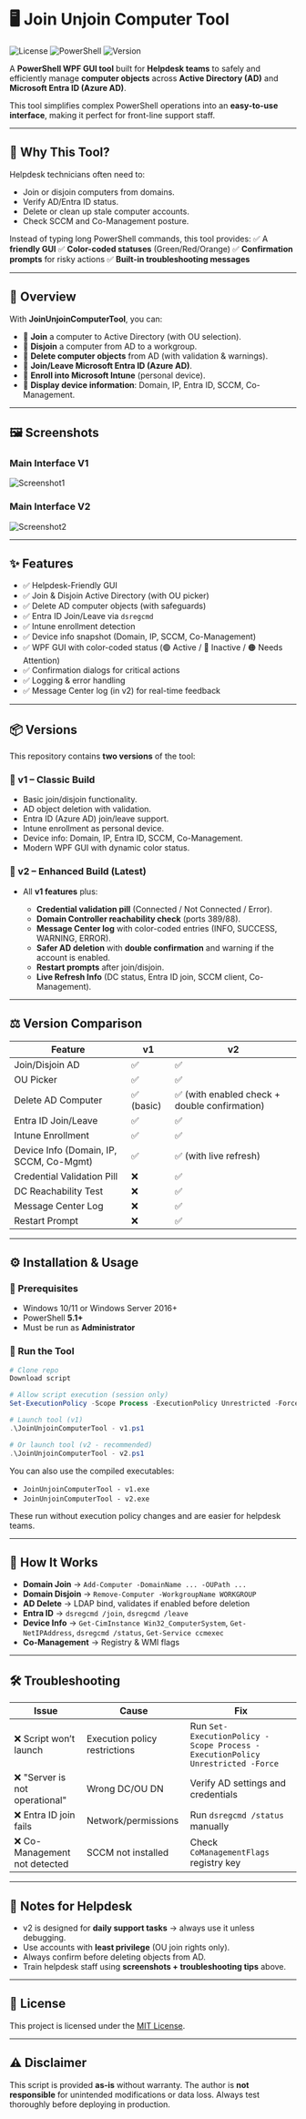 

# 🖥️ Join Unjoin Computer Tool

![License](https://img.shields.io/badge/license-MIT-blue.svg)
![PowerShell](https://img.shields.io/badge/powershell-5.1%2B-blue.svg)
![Version](https://img.shields.io/badge/latest-v2.5-green.svg)

A **PowerShell WPF GUI tool** built for **Helpdesk teams** to safely and efficiently manage **computer objects** across **Active Directory (AD)** and **Microsoft Entra ID (Azure AD)**.

This tool simplifies complex PowerShell operations into an **easy-to-use interface**, making it perfect for front-line support staff.

---

## 🎯 Why This Tool?

Helpdesk technicians often need to:

* Join or disjoin computers from domains.
* Verify AD/Entra ID status.
* Delete or clean up stale computer accounts.
* Check SCCM and Co-Management posture.

Instead of typing long PowerShell commands, this tool provides:
✅ A **friendly GUI**
✅ **Color-coded statuses** (Green/Red/Orange)
✅ **Confirmation prompts** for risky actions
✅ **Built-in troubleshooting messages**

---

## 🚀 Overview

With **JoinUnjoinComputerTool**, you can:

* 🔹 **Join** a computer to Active Directory (with OU selection).
* 🔹 **Disjoin** a computer from AD to a workgroup.
* 🔹 **Delete computer objects** from AD (with validation & warnings).
* 🔹 **Join/Leave Microsoft Entra ID (Azure AD)**.
* 🔹 **Enroll into Microsoft Intune** (personal device).
* 🔹 **Display device information**: Domain, IP, Entra ID, SCCM, Co-Management.

---

## 🖼️ Screenshots

### Main Interface V1

![Screenshot1](./Screenshot1.png)

### Main Interface V2

![Screenshot2](./Screenshot2.png)

---

## ✨ Features

* ✅ Helpdesk-Friendly GUI
* ✅ Join & Disjoin Active Directory (with OU picker)
* ✅ Delete AD computer objects (with safeguards)
* ✅ Entra ID Join/Leave via `dsregcmd`
* ✅ Intune enrollment detection
* ✅ Device info snapshot (Domain, IP, SCCM, Co-Management)
* ✅ WPF GUI with color-coded status (🟢 Active / 🔴 Inactive / 🟠 Needs Attention)
* ✅ Confirmation dialogs for critical actions
* ✅ Logging & error handling
* ✅ Message Center log (in v2) for real-time feedback

---

## 📦 Versions

This repository contains **two versions** of the tool:

### 🔹 v1 – Classic Build

* Basic join/disjoin functionality.
* AD object deletion with validation.
* Entra ID (Azure AD) join/leave support.
* Intune enrollment as personal device.
* Device info: Domain, IP, Entra ID, SCCM, Co-Management.
* Modern WPF GUI with dynamic color status.

### 🔹 v2 – Enhanced Build (Latest)

* All **v1 features** plus:

  * **Credential validation pill** (Connected / Not Connected / Error).
  * **Domain Controller reachability check** (ports 389/88).
  * **Message Center log** with color-coded entries (INFO, SUCCESS, WARNING, ERROR).
  * **Safer AD deletion** with **double confirmation** and warning if the account is enabled.
  * **Restart prompts** after join/disjoin.
  * **Live Refresh Info** (DC status, Entra ID join, SCCM client, Co-Management).

---

## ⚖️ Version Comparison

| Feature                                 | v1        | v2                                           |
| --------------------------------------- | --------- | -------------------------------------------- |
| Join/Disjoin AD                         | ✅         | ✅                                            |
| OU Picker                               | ✅         | ✅                                            |
| Delete AD Computer                      | ✅ (basic) | ✅ (with enabled check + double confirmation) |
| Entra ID Join/Leave                     | ✅         | ✅                                            |
| Intune Enrollment                       | ✅         | ✅                                            |
| Device Info (Domain, IP, SCCM, Co-Mgmt) | ✅         | ✅ (with live refresh)                        |
| Credential Validation Pill              | ❌         | ✅                                            |
| DC Reachability Test                    | ❌         | ✅                                            |
| Message Center Log                      | ❌         | ✅                                            |
| Restart Prompt                          | ❌         | ✅                                            |

---

## ⚙️ Installation & Usage

### 🔹 Prerequisites

* Windows 10/11 or Windows Server 2016+
* PowerShell **5.1+**
* Must be run as **Administrator**

### 🔹 Run the Tool

```powershell
# Clone repo
Download script

# Allow script execution (session only)
Set-ExecutionPolicy -Scope Process -ExecutionPolicy Unrestricted -Force

# Launch tool (v1)
.\JoinUnjoinComputerTool - v1.ps1

# Or launch tool (v2 - recommended)
.\JoinUnjoinComputerTool - v2.ps1
```

You can also use the compiled executables:

* `JoinUnjoinComputerTool - v1.exe`
* `JoinUnjoinComputerTool - v2.exe`

These run without execution policy changes and are easier for helpdesk teams.

---

## 🧰 How It Works

* **Domain Join** → `Add-Computer -DomainName ... -OUPath ...`
* **Domain Disjoin** → `Remove-Computer -WorkgroupName WORKGROUP`
* **AD Delete** → LDAP bind, validates if enabled before deletion
* **Entra ID** → `dsregcmd /join`, `dsregcmd /leave`
* **Device Info** → `Get-CimInstance Win32_ComputerSystem`, `Get-NetIPAddress`, `dsregcmd /status`, `Get-Service ccmexec`
* **Co-Management** → Registry & WMI flags

---

## 🛠️ Troubleshooting

| Issue                         | Cause                         | Fix                                                                           |
| ----------------------------- | ----------------------------- | ----------------------------------------------------------------------------- |
| ❌ Script won’t launch         | Execution policy restrictions | Run `Set-ExecutionPolicy -Scope Process -ExecutionPolicy Unrestricted -Force` |
| ❌ "Server is not operational" | Wrong DC/OU DN                | Verify AD settings and credentials                                            |
| ❌ Entra ID join fails         | Network/permissions           | Run `dsregcmd /status` manually                                               |
| ❌ Co-Management not detected  | SCCM not installed            | Check `CoManagementFlags` registry key                                        |

---

## 📌 Notes for Helpdesk

* v2 is designed for **daily support tasks** → always use it unless debugging.
* Use accounts with **least privilege** (OU join rights only).
* Always confirm before deleting objects from AD.
* Train helpdesk staff using **screenshots + troubleshooting tips** above.

---

## 📄 License

This project is licensed under the [MIT License](https://opensource.org/licenses/MIT).

---

## ⚠️ Disclaimer

This script is provided **as-is** without warranty.
The author is **not responsible** for unintended modifications or data loss.
Always test thoroughly before deploying in production.
